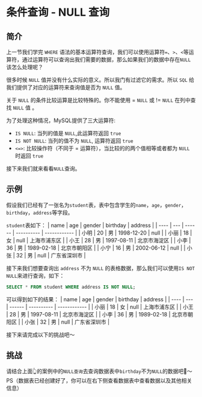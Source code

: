 # 条件查询 - NULL 查询

## 简介

上一节我们学完 `WHERE` 语法的基本运算符查询，我们可以使用运算符`=`、`>`、`<`等运算符，通过运算符可以查询出我们需要的数据，那么如果我们的数据中存在`NULL`该怎么处理呢？

很多时候 `NULL` 值并没有什么实际的意义。所以我门有过滤它的需求。所以 `SQL` 给我们提供了对应的运算符来查询值是否为 `NULL` 值。

关于 `NULL` 的条件比较运算是比较特殊的。你不能使用 = `NULL` 或 != `NULL` 在列中查找 `NULL` 值 。

为了处理这种情况，MySQL提供了三大运算符:

- `IS NULL`: 当列的值是 `NULL`,此运算符返回 `true`
- `IS NOT NULL`: 当列的值不为 `NULL`, 运算符返回 `true`
- `<=>`: 比较操作符（不同于 = 运算符），当比较的的两个值相等或者都为 `NULL` 时返回 `true`

接下来我们就来看看`NULL`查询。

## 示例

假设我们已经有了一张名为`student`表，表中包含学生的`name`，`age`，`gender`，`birthday`，`address`等字段。

`student`表如下：
| name | age | gender | birthday | address |
| ---- | --- | ------ | ---------- | ------------ |
| 小明 | 20 | 男 | 1998-12-20 | null |
| 小丽 | 18 | 女 | null | 上海市浦东区 |
| 小王 | 28 | 男 | 1997-08-11 | 北京市海淀区 |
| 小李 | 36 | 男 | 1989-02-18 | 北京市朝阳区 |
| 小宁 | 16 | 男 | 2002-06-12 | null |
| 小张 | 32 | 男 | null | 广东省深圳市 |

接下来我们想要查询出 `address` 不为 `NULL` 的表格数据，那么我们可以使用`IS NOT NULL`来进行查询，如下：

```sql
SELECT * FROM student WHERE address IS NOT NULL;
```

可以得到如下的结果：
| name | age | gender | birthday | address |
| ---- | --- | ------ | ---------- | ------------ |
| 小丽 | 18 | 女 | null | 上海市浦东区 |
| 小王 | 28 | 男 | 1997-08-11 | 北京市海淀区 |
| 小李 | 36 | 男 | 1989-02-18 | 北京市朝阳区 |
| 小张 | 32 | 男 | null | 广东省深圳市 |

接下来请完成以下的挑战吧～

## 挑战

请结合上面👆的案例中的`NULL查询`去查询数据表中`birthday`不为`NULL`的数据吧🌈～
PS（数据表已经创建好了，你可以在右下侧查看数据表中查看数据以及其他相关信息）
